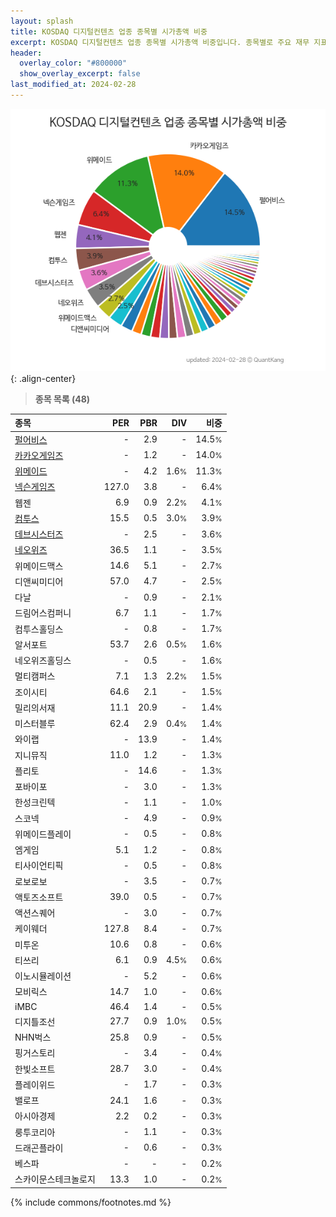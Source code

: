 ```yaml
---
layout: splash
title: KOSDAQ 디지털컨텐츠 업종 종목별 시가총액 비중
excerpt: KOSDAQ 디지털컨텐츠 업종 종목별 시가총액 비중입니다. 종목별로 주요 재무 지표를 함께 표시합니다.
header:
  overlay_color: "#800000"
  show_overlay_excerpt: false
last_modified_at: 2024-02-28
---
```



![KOSDAQ 디지털컨텐츠 업종 종목별 시가총액 비중](/stats/sector/images/kosdaq_업종_디지털컨텐츠_종목.png){: .align-center}


> **종목 목록 (48)**<a id="list"></a>

| **종목** | **PER** | **PBR** | **DIV** | **비중** |
| :------- | ------: | ------: | ------: | -------: |
| [펄어비스](/263750/) | - | 2.9 | - | 14.5<small>%</small> |
| [카카오게임즈](/293490/) | - | 1.2 | - | 14.0<small>%</small> |
| [위메이드](/112040/) | - | 4.2 | 1.6<small>%</small> | 11.3<small>%</small> |
| [넥슨게임즈](/225570/) | 127.0 | 3.8 | - | 6.4<small>%</small> |
| 웹젠 | 6.9 | 0.9 | 2.2<small>%</small> | 4.1<small>%</small> |
| [컴투스](/078340/) | 15.5 | 0.5 | 3.0<small>%</small> | 3.9<small>%</small> |
| [데브시스터즈](/194480/) | - | 2.5 | - | 3.6<small>%</small> |
| [네오위즈](/095660/) | 36.5 | 1.1 | - | 3.5<small>%</small> |
| 위메이드맥스 | 14.6 | 5.1 | - | 2.7<small>%</small> |
| 디앤씨미디어 | 57.0 | 4.7 | - | 2.5<small>%</small> |
| 다날 | - | 0.9 | - | 2.1<small>%</small> |
| 드림어스컴퍼니 | 6.7 | 1.1 | - | 1.7<small>%</small> |
| 컴투스홀딩스 | - | 0.8 | - | 1.7<small>%</small> |
| 알서포트 | 53.7 | 2.6 | 0.5<small>%</small> | 1.6<small>%</small> |
| 네오위즈홀딩스 | - | 0.5 | - | 1.6<small>%</small> |
| 멀티캠퍼스 | 7.1 | 1.3 | 2.2<small>%</small> | 1.5<small>%</small> |
| 조이시티 | 64.6 | 2.1 | - | 1.5<small>%</small> |
| 밀리의서재 | 11.1 | 20.9 | - | 1.4<small>%</small> |
| 미스터블루 | 62.4 | 2.9 | 0.4<small>%</small> | 1.4<small>%</small> |
| 와이랩 | - | 13.9 | - | 1.4<small>%</small> |
| 지니뮤직 | 11.0 | 1.2 | - | 1.3<small>%</small> |
| 플리토 | - | 14.6 | - | 1.3<small>%</small> |
| 포바이포 | - | 3.0 | - | 1.3<small>%</small> |
| 한성크린텍 | - | 1.1 | - | 1.0<small>%</small> |
| 스코넥 | - | 4.9 | - | 0.9<small>%</small> |
| 위메이드플레이 | - | 0.5 | - | 0.8<small>%</small> |
| 엠게임 | 5.1 | 1.2 | - | 0.8<small>%</small> |
| 티사이언티픽 | - | 0.5 | - | 0.8<small>%</small> |
| 로보로보 | - | 3.5 | - | 0.7<small>%</small> |
| 액토즈소프트 | 39.0 | 0.5 | - | 0.7<small>%</small> |
| 액션스퀘어 | - | 3.0 | - | 0.7<small>%</small> |
| 케이웨더 | 127.8 | 8.4 | - | 0.7<small>%</small> |
| 미투온 | 10.6 | 0.8 | - | 0.6<small>%</small> |
| 티쓰리 | 6.1 | 0.9 | 4.5<small>%</small> | 0.6<small>%</small> |
| 이노시뮬레이션 | - | 5.2 | - | 0.6<small>%</small> |
| 모비릭스 | 14.7 | 1.0 | - | 0.6<small>%</small> |
| iMBC | 46.4 | 1.4 | - | 0.5<small>%</small> |
| 디지틀조선 | 27.7 | 0.9 | 1.0<small>%</small> | 0.5<small>%</small> |
| NHN벅스 | 25.8 | 0.9 | - | 0.5<small>%</small> |
| 핑거스토리 | - | 3.4 | - | 0.4<small>%</small> |
| 한빛소프트 | 28.7 | 3.0 | - | 0.4<small>%</small> |
| 플레이위드 | - | 1.7 | - | 0.3<small>%</small> |
| 밸로프 | 24.1 | 1.6 | - | 0.3<small>%</small> |
| 아시아경제 | 2.2 | 0.2 | - | 0.3<small>%</small> |
| 룽투코리아 | - | 1.1 | - | 0.3<small>%</small> |
| 드래곤플라이 | - | 0.6 | - | 0.3<small>%</small> |
| 베스파 | - | - | - | 0.2<small>%</small> |
| 스카이문스테크놀로지 | 13.3 | 1.0 | - | 0.2<small>%</small> |

{% include commons/footnotes.md %}